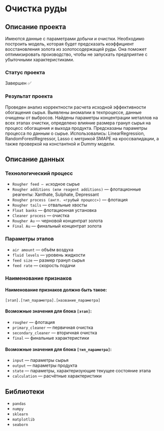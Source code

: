# Очистка руды

## Описание проекта
Имеются данные с параметрами добычи и очистки. Необходимо построить модель, которая будет предсказать коэффициент восстановления золота из золотосодержащей руды. Она поможет оптимизировать производство, чтобы не запускать предприятие с убыточными характеристиками.
### Статус проекта
Завершен ✅
### Результат проекта
Проведен анализ корректности расчета исходной эффективности обогащения сырья. Выявлены аномалии в техпроцессе, данные очищены от выбросов. Найдены параметры концентрации металлов на всех этапах очистки, определено влияние размера гранул сырья на процесс обогащения и выхода продукта. Предсказаны параметры процесса по данным о сырье. Использовались: LinearRegression, RandomForestRegressor, Lasso c метрикой SMAPE на кроссвалидации, а также проверкой на константной и Dummy модели.

## Описание данных
### Технологический процесс
- ```Rougher feed — ис```ходное сырье
- ```Rougher additions (или reagent additions)``` — флотационные реагенты: Xanthate, Sulphate, Depressant
- ```Rougher process (англ. «грубый процесс»)``` — флотация
- ```Rougher tails``` — отвальные хвосты
- ```Float banks``` — флотационная установка
- ```Cleaner process``` — очистка
- ```Rougher Au``` — черновой концентрат золота
- ```Final Au``` — финальный концентрат золота
### Параметры этапов
- ```air amount``` — объём воздуха
- ```fluid levels``` — уровень жидкости
- ```feed size``` — размер гранул сырья
- ```feed rate``` — скорость подачи
### Наименование признаков
#### Наименование признаков должно быть такое:
```[этап].[тип_параметра].[название_параметра]```
#### Возможные значения для блока ```[этап]```:
- ```rougher``` — флотация
- ```primary_cleaner``` — первичная очистка
- ```secondary_cleaner``` — вторичная очистка
- ```final``` — финальные характеристики
#### Возможные значения для блока ```[тип_параметра]```:
- ```input``` — параметры сырья
- ```output``` — параметры продукта
- ```state``` — параметры, характеризующие текущее состояние этапа
- ```calculation``` — расчётные характеристики

## Библиотеки
- ```pandas```
- ```numpy```
- ```sklearn```
- ```matplotlib```
- ```seaborn```
